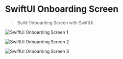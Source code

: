 # SwiftUI Onboarding Screen

> Build Onboarding Screen with SwiftUI.

![SwiftUI Onboarding Screen 1](./SwiftUIOnboardingScreen_1 "SwiftUI Onboarding Screen 1")

![SwiftUI Onboarding Screen 2](./SwiftUIOnboardingScreen_2 "SwiftUI Onboarding Screen 2")

![SwiftUI Onboarding Screen 3](./SwiftUIOnboardingScreen_3 "SwiftUI Onboarding Screen 3")
